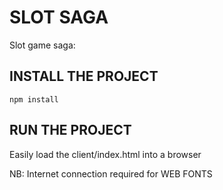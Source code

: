 SLOT SAGA
=========

Slot game saga: 

INSTALL THE PROJECT
-------------------
```
npm install
```

RUN THE PROJECT
---------------
Easily load the client/index.html into a browser

NB: Internet connection required for WEB FONTS
